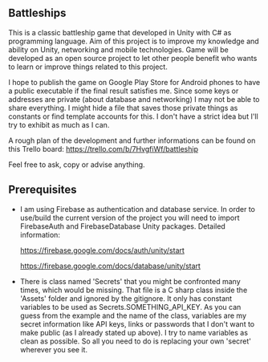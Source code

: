 Battleships
--
This is a classic battleship game that developed in Unity with C# as programming language. Aim of this project is to improve my knowledge and ability on Unity, networking and mobile technologies. Game will be developed as an open source project to let other people benefit who wants to learn or improve things related to this project.

I hope to publish the game on Google Play Store for Android phones to have a public executable if the final result satisfies me. Since some keys or addresses are private (about database and networking) I may not be able to share everything. I might hide a file that saves those private things as constants or find template accounts for this. I don't have a strict idea but I'll try to exhibit as much as I can.

A rough plan of the development and further informations can be found on this Trello board: https://trello.com/b/7HvgfiWf/battleship

Feel free to ask, copy or advise anything.

Prerequisites
--
- I am using Firebase as authentication and database service. In order to use/build the current version of the project you will need to import FirebaseAuth and FirebaseDatabase Unity packages. Detailed information:

  https://firebase.google.com/docs/auth/unity/start

  https://firebase.google.com/docs/database/unity/start

- There is class named 'Secrets' that you might be confronted many times, which would be missing. That file is a C sharp class inside the 'Assets' folder and ignored by the gitignore. It only has constant variables to be used as Secrets.SOMETHING_API_KEY. As you can guess from the example and the name of the class, variables are my secret information like API keys, links or passwords that I don't want to make public (as I already stated up above). I try to name variables as clean as possible. So all you need to do is replacing your own 'secret' wherever you see it.
